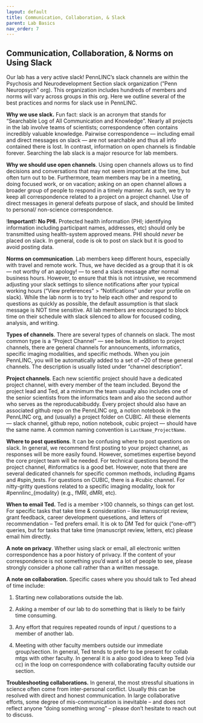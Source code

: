 ```yaml
---
layout: default
title: Communication, Collaboration, & Slack 
parent: Lab Basics
nav_order: 7
---
```

## Communication, Collaboration, & Norms on Using Slack

Our lab has a very active slack! PennLINC’s slack channels are within the Psychosis and Neurodevelopment Section slack organization (”Penn Neuropsych” org).  This organization includes hundreds of members and norms will vary across groups in this org.  Here we outline several of the best practices and norms for slack use in PennLINC.

**Why we use slack.** Fun fact: slack is an acronym that stands for “Searchable Log of All Communication and Knowledge”.  Nearly all projects in the lab involve teams of scientists; correspondence often contains incredibly valuable knowledge.  Pairwise correspondence — including email and direct messages on slack — are not searchable and thus all info contained there is lost. In contrast, information on open channels is findable forever.  Searching the lab slack is a major resource for lab members. 

**Why we should use open channels**.   Using open channels allows us to find decisions and conversations that may not seem important at the time, but often turn out to be.  Furthermore, team members may be in a meeting, doing focused work, or on vacation; asking on an open channel allows a broader group of people to respond in a timely manner.  As such, we try to keep all correspondence related to a project on a project channel.  Use of direct messages in general defeats purpose of slack, and should be limited to personal/ non-science correspondence. 

!**Important!: No PHI.** Protected health information (PHI; identifying information including participant names, addresses, etc) should only be transmitted using health-system approved means. PHI should *never* be placed on slack.  In general, code is ok to post on slack but it is good to avoid posting data.

**Norms on communication**.  Lab members keep different hours, especially with travel and remote work.  Thus, we have decided as a group that it is ok — not worthy of an apology! — to send  a slack message after normal business hours.  However, to ensure that this is not intrusive, we recommend adjusting your slack settings to silence notifications after your typical working hours (“View preferences” > “Notifications” under your profile on slack).  While the lab norm is to try to help each other and respond to questions as quickly as possible, the default assumption is that slack message is NOT time sensitive.  All lab members are encouraged to block time on their schedule with slack silenced to allow for focused coding, analysis, and writing.  

**Types of channels**.  There are several types of channels on slack.  The most common type is a “Project Channel” — see below.  In addition to project channels, there are general channels for announcements, informatics, specific imaging modalities, and specific methods.  When you join PennLINC, you will be automatically added to a set of ~20 of these general channels.  The description is usually listed under “channel description”.  

**Project channels**. Each new scientific project should have a dedicated project channel, with every member of the team included.  Beyond the project lead and Ted, at a minimum the team usually also includes one of the senior scientists from the informatics team and also the second author who serves as the reproducabibuddy.  Every project should also have an associated github repo on the PennLINC org, a notion notebook in the PennLINC org, and (usually) a project folder on CUBIC.  All these elements — slack channel, github repo, notion notebook, cubic project — should have the same name.  A common naming convention is `LastName_ProjectName`.  

**Where to post questions**.  It can be confusing where to post questions on slack.  In general, we recommend first posting to your project channel, as responses will be more easily found.  However, sometimes expertise beyond the core project team will be needed.  For technical questions beyond the project channel, #informatics is a good bet.  However, note that there are several dedicated channels for specific common methods, including #gams and #spin_tests. For questions on CUBIC, there is a #cubic channel.  For nitty-gritty questions related to a specific imaging modality, look for #pennlinc_{modality} (e.g., fMRI, dMRI, etc).

**When to email Ted.**  Ted is a member >100 channels, so things can get lost.  For specific tasks that take time & consideration – like manuscript review, grant feedback, career development quesetions, and letters of recommendation – Ted prefers email.  It is ok to DM Ted for quick (“one-off”) queries, but for tasks that take time (manuscript review, letters, etc) please email him directly.

**A note on privacy**. Whether using slack or email,  all electronic written correspondence has a poor history of privacy. If the content of your correspondence is not something you’d want a lot of people to see, please strongly consider a phone call rather than a written message.

**A note on collaboration.**  Specific cases where you should talk to Ted ahead of time include:

1) Starting new collaborations outside the lab.

2) Asking a member of our lab to do something that is likely to be fairly time consuming.

3) Any effort that requires repeated rounds of input / questions to a member of another lab.

4) Meeting with other faculty members outside our immediate group/section. In general, Ted tends to prefer to be present for collab mtgs with other faculty. In general it is a also good idea to keep Ted (via cc) in the loop on correspondence with collaborating faculty outside our section.

**Troubleshooting collaborations.** In general, the most stressful situations in science often come from inter-personal conflict. Usually this can be resolved with direct and honest communication. In large collaborative efforts, some degree of mis-communication is inevitable – and does not reflect anyone “doing something wrong” – please don’t hesitate to reach out to discuss.

 
